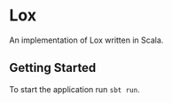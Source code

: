# Lox

An implementation of Lox written in Scala.

## Getting Started

To start the application run `sbt run`.
